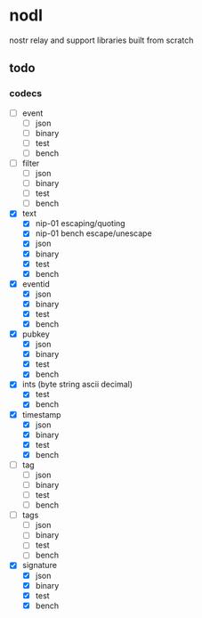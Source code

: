# nodl

nostr relay and support libraries built from scratch

## todo

### codecs

- [ ] event
  - [ ] json
  - [ ] binary
  - [ ] test
  - [ ] bench
- [ ] filter
  - [ ] json
  - [ ] binary
  - [ ] test
  - [ ] bench
- [x] text
  - [x] nip-01 escaping/quoting
  - [x] nip-01 bench escape/unescape
  - [x] json
  - [x] binary
  - [x] test
  - [x] bench
- [x] eventid
  - [x] json
  - [x] binary
  - [x] test
  - [x] bench
- [x] pubkey
  - [x] json
  - [x] binary
  - [x] test
  - [x] bench
- [x] ints (byte string ascii decimal)
  - [x] test
  - [x] bench
- [x] timestamp
  - [x] json
  - [x] binary
  - [x] test
  - [x] bench
- [ ] tag
  - [ ] json
  - [ ] binary
  - [ ] test
  - [ ] bench
- [ ] tags
  - [ ] json
  - [ ] binary
  - [ ] test
  - [ ] bench
- [x] signature
  - [x] json
  - [x] binary
  - [x] test
  - [x] bench
